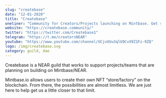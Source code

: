```yaml
---
slug: "createbase"
date: "12-01-2020"
title: "Createbase"
oneliner: "Community for Creators/Projects launching on Mintbase. Get support/funding and connect with other creatives!"
website: "https://createbase.community/"
twitter: "https://twitter.com/Createbase1"
telegram: "https://t.me/creatorsNEAR"
youtube: "https://www.youtube.com/channel/UCjvUUu3qlU9CvX9Z1Fz-9ZQ"
logo: /img/createbase.svg
category: guild, dao
---
```


Createbase is a NEAR guild that works to support projects/teams that are planning on building on Mintbase/NEAR.

Mintbase.io allows users to create their own NFT “store/factory” on the blockchain. From there, the possibilities are almost limitless. We are just here to help get us a little closer to that limit.
